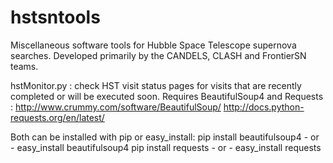 hstsntools
==========

Miscellaneous software tools for Hubble Space Telescope supernova searches.  Developed primarily by the CANDELS, CLASH and FrontierSN teams.


hstMonitor.py : check HST visit status pages for visits that are recently completed or will be executed soon. 
  Requires BeautifulSoup4 and Requests : 
  http://www.crummy.com/software/BeautifulSoup/
  http://docs.python-requests.org/en/latest/
  
  Both can be installed with pip or easy_install: 
     pip install beautifulsoup4   - or -    easy_install beautifulsoup4
     pip install requests         - or -    easy_install requests
     
     

